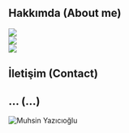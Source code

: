 ## Hakkımda (About me)
![](https://github-readme-stats.vercel.app/api?username=heyturkiye204&theme=dark&hide_border=false&include_all_commits=false&count_private=false)<br/>
![](https://github-readme-streak-stats.herokuapp.com/?user=heyturkiye204&theme=dark&hide_border=false)<br/>
![](https://github-readme-stats.vercel.app/api/top-langs/?username=heyturkiye204&theme=dark&hide_border=false&include_all_commits=false&count_private=false&layout=compact)

## İletişim (Contact)

## ... (...)
![Muhsin Yazıcıoğlu](https://pbs.twimg.com/profile_banners/1473073353900666880/1703359780/1080x360)
